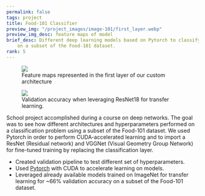 ```yaml
---
permalink: false
tags: project
title: Food-101 Classifier
preview_img: "/project_images/image-101/first_layer.webp"
preview_img_desc: feature maps of model
brief_desc: Different deep learning models based on Pytorch to classify images
    on a subset of the Food-101 dataset.
rank: 5
---
```

<section class="project-images">
  <figure>
    <img src="{{ '/project_images/image-101/first_layer.webp' | url }}" />
    <figcaption>
      Feature maps represented in the first layer of our custom architecture
    </figcaption>
  </figure>
  <figure>
    <img src="{{ '/project_images/image-101/valid_acc_res_pft.webp' | url }}" />
    <figcaption>
      Validation accuracy when leveraging ResNet18 for transfer learning.
    </figcaption>
  </figure>
</section>

School project accomplished during a course on deep networks. The goal was to
see how different architectures and hyperparameters performed on a
classification problem using a subset of the Food-101 dataset. We used Pytorch
in order to perform CUDA-accelerated learning and to import a ResNet (Residual
network) and VGGNet (Visual Geometry Group Network) for fine-tuned training by
replacing the classification layer.

* Created validation pipeline to test different set of hyperparameters.
* Used [Pytorch](https://pytorch.org/) with CUDA to accelerate learning on
    models.
* Leveraged already available models trained on ImageNet for transfer learning
    for ~66% validation accuracy on a subset of the Food-101 dataset.